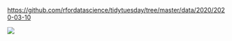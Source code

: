 https://github.com/rfordatascience/tidytuesday/tree/master/data/2020/2020-03-10

![](plots/diversity-school2020.png)

